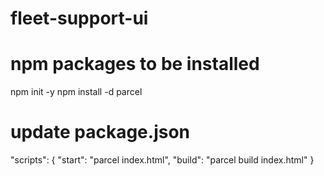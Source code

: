 # fleet-support-ui

# npm packages to be installed
npm init -y
npm install -d parcel

# update package.json
"scripts": {
	"start": "parcel index.html",
	"build": "parcel build index.html"
	}
